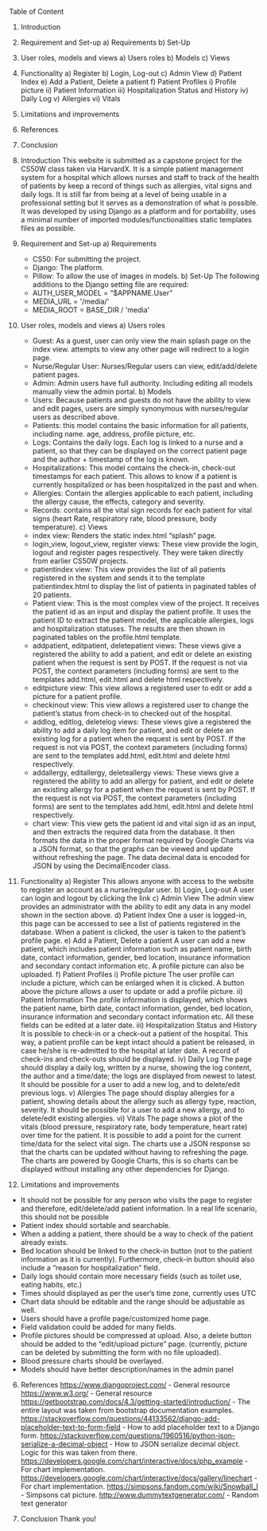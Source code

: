 Table of Content
1. Introduction
2. Requirement and Set-up
	a) Requirements
	b) Set-Up
3. User roles, models and views
	a) Users roles
	b) Models
	c) Views
4. Functionality
	a) Register
	b) Login, Log-out
	c) Admin View
	d) Patient Index
	e) Add a Patient, Delete a patient
	f) Patient Profiles
		i) Profile picture
		ii) Patient Information
		iii) Hospitalization Status and History
		iv) Daily Log
		v) Allergies
		vi) Vitals
5. Limitations and improvements
6. References
7. Conclusion


1.	Introduction
This website is submitted as a capstone project for the CS50W class taken via HarvardX. It is a simple patient management system for a hospital which allows nurses and staff to track of the health of patients by keep a record of things such as allergies, vital signs and daily logs. It is still far from being at a level of being usable in a professional setting but it serves as a demonstration of what is possible.
It was developed by using Django as a platform and for portability, uses a minimal number of imported modules/functionalities static templates files as possible.

2.	Requirement and Set-up
	a)	Requirements
	-	CS50: For submitting the project.
	-	Django: The platform.
	-	Pillow: To allow the use of images in models.
	b)	Set-Up
	The following additions to the Django setting file are required:
	-	AUTH_USER_MODEL = “$APPNAME.User”
	-	MEDIA_URL = '/media/'
	-	MEDIA_ROOT = BASE_DIR / 'media'

3.	User roles, models and views
	a)	Users roles
	-	Guest: As a guest, user can only view the main splash page on the index view. attempts to view any other page will redirect to a login page.
	-	Nurse/Regular User: Nurses/Regular users can view, edit/add/delete patient pages.
	-	Admin: Admin users have full authority. Including editing all models manually view the admin portal.
	b)	Models
	-	Users: Because patients and guests do not have the ability to view and edit pages, users are simply synonymous with nurses/regular users as described above.
	-	Patients: this model contains the basic information for all patients, including name. age, address, profile picture, etc.
	-	Logs: Contains the daily logs. Each log is linked to a nurse and a patient, so that they can be displayed on the correct patient page and the author + timestamp of the log is known.
	-	Hospitalizations: This model contains the check-in, check-out timestamps for each patient. This allows to know if a patient is currently hospitalized or has been hospitalized in the past and when.
	-	Allergies: Contain the allergies applicable to each patient, including the allergy cause, the effects, category and severity.
	-	Records: contains all the vital sign records for each patient for vital signs (heart Rate, respiratory rate, blood pressure, body temperature).
	c)	Views
	-	index view: Renders the static index.html “splash” page.
	-	login_view, logout_view, register views: These view provide the login, logout and register pages respectively. They were taken directly from earlier CS50W projects.
	-	patientindex view: This view provides the list of all patients registered in the system and sends it to the template patientindex.html to display the list of patients in paginated tables of 20 patients.
	-	Patient view: This is the most complex view of the project. It receives the patient id as an input and display the patient profile. It uses the patient ID to extract the patient model, the applicable allergies, logs and hospitalization statuses. The results are then shown in paginated tables on the profile.html template.
	-	addpatient, editpatient, deletepatient views: These views give a registered the ability to add a patient, and edit or delete an existing patient when the request is sent by POST. If the request is not via POST, the context 	parameters (including forms) are sent to the templates add.html, edit.html and delete html respectively.
	-	editpicture view: This view allows a registered user to edit or add a picture for a patient profile.
	-	checkinout view: This view allows a registered user to change the patient’s status from check-in to checked out of the hospital.
	-	addlog, editlog, deletelog views: These views give a registered the ability to add a daily log item for patient, and edit or delete an existing  log for a patient when the request is sent by POST. If the request is not via POST, the context parameters (including forms) are sent to the templates add.html, edit.html and delete html respectively.
	-	addallergy, editallergy, deleteallergy views: These views give a registered the ability to add an allergy for patient, and edit or delete an existing  allergy for a patient when the request is sent by POST. If the request is not via POST, the context parameters (including forms) are sent to the templates add.html, edit.html and delete html respectively.
	-	chart view: This view gets the patient id and vital sign id as an input, and then extracts the required data from the database. It then formats the data in the proper format required by Google Charts via a JSON format, so that 	the graphs can be viewed and update without refreshing the page. The data decimal data is encoded for JSON by using the DecimalEncoder class.

4.	Functionality
	a)	Register
	This allows anyone with access to the website to register an account as a nurse/regular user.
	b)	Login, Log-out
	A user can login and logout by clicking the link
	c)	Admin View
	The admin view provides an administrator with the ability to edit any data in any model shown in the section above.
	d)	Patient Index
	One a user is logged-in, this page can be accessed to see a list of patients registered in the database. When a patient is clicked, the user is taken to the patient’s profile page.
	e)	Add a Patient, Delete a patient
	A user can add a new patient, which includes patient information such as patient name, birth date, contact information, gender, bed location, insurance information and secondary contact information etc. A profile picture can also be 	uploaded.
	f)	Patient Profiles
		i) Profile picture
		The user profile can include a picture, which can be enlarged when it is clicked. A button above the picture allows a user to update or add a profile picture.
		ii)	Patient Information
		The profile information is displayed, which shows the patient name, birth date, contact information, gender, bed location, insurance information and secondary contact information etc. All these fields can be edited at a later date.
		iii) Hospitalization Status and History
		It is possible to check-in or a check-out a patient of the hospital. This way, a patient profile can be kept intact should a patient be released, in case he/she is re-admitted to the hospital at later date. A record of check-ins and check-outs should be displayed.
		iv)	Daily Log
		The page should display a daily log, written by a nurse, showing the log content, the author and a time/date; the logs are displayed from newest to latest. It should be possible for a user to add a new log, and to delete/edit previous logs.
		v) Allergies
		The page should display allergies for a patient, showing details about the allergy such as allergy type, reaction, severity. It should be possible for a user to add a new allergy, and to delete/edit existing allergies.
		vi)	Vitals
		The page shows a plot of the vitals (blood pressure, respiratory rate, body temperature, heart rate) over time for the patient. It is possible to add a point for the current time/data for the select vital sign. The charts use a JSON 		response so that the charts can be updated without having to refreshing the page. The charts are powered by Google Charts, this is so charts can be displayed without installing any other dependencies for Django.

5.	Limitations and improvements
-	It should not be possible for any person who visits the page to register and therefore, edit/delete/add patient information. In a real life scenario, this should not be possible
-	Patient index should sortable and searchable.
-	When a adding a patient, there should be a way to check of the patient already exists.
-	Bed location should be linked to the check-in button (not to the patient information as it is currently). Furthermore, check-in button should also include a “reason for hospitalization” field.
-	Daily logs should contain more necessary fields (such as toilet use, eating habits, etc.)
-	Times should displayed as per the user’s time zone, currently uses UTC
-	Chart data should be editable and the range should be adjustable as well.
-	Users should have a profile page/customized home page.
-	Field validation could be added for many fields.
-	Profile pictures should be compressed at upload. Also, a delete button should be added to the “edit/upload picture” page. (currently, picture can be deleted by submitting the form with no file uploaded).
-	Blood pressure charts should be overlayed.
-	Models should have better description/names in the admin panel

6.	References
https://www.djangoproject.com/  - General resource
https://www.w3.org/ - General resource
https://getbootstrap.com/docs/4.3/getting-started/introduction/  -  The entire layout was taken from bootstrap documentation examples.
https://stackoverflow.com/questions/44133562/django-add-placeholder-text-to-form-field - How to add placeholder text to a Django form.
https://stackoverflow.com/questions/1960516/python-json-serialize-a-decimal-object -	How to JSON serialize decimal object. Logic for this was taken from there.
https://developers.google.com/chart/interactive/docs/php_example - For chart implementation.
https://developers.google.com/chart/interactive/docs/gallery/linechart - For chart implementation.
https://simpsons.fandom.com/wiki/Snowball_I - Simpsons cat picture.
http://www.dummytextgenerator.com/ - Random text generator

7.	Conclusion
Thank you!
